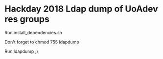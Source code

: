 # Hackday 2018 Ldap dump of UoAdev res groups

Run install_dependencies.sh

Don't forget to chmod 755 ldapdump

Run ldapdump ;)

